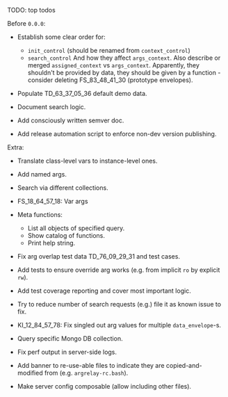 
TODO: top todos

Before `0.0.0`:

*   Establish some clear order for:
    *   `init_control` (should be renamed from `context_control`)
    *   `search_control`
    And how they affect `args_context`.
    Also describe or merged `assigned_context` vs `args_context`.
    Apparently, they shouldn't be provided by data, they should be given by a function -
    consider deleting FS_83_48_41_30 (prototype envelopes).

*   Populate TD_63_37_05_36 default demo data.

*   Document search logic.

*   Add consciously written semver doc.

*   Add release automation script to enforce non-dev version publishing.

Extra:

*   Translate class-level vars to instance-level ones.

*   Add named args.

*   Search via different collections.

*   FS_18_64_57_18: Var args

*   Meta functions:
    *   List all objects of specified query.
    *   Show catalog of functions.
    *   Print help string.

*   Fix arg overlap test data TD_76_09_29_31 and test cases.

*   Add tests to ensure override arg works (e.g. from implicit `ro` by explicit `rw`).

*   Add test coverage reporting and cover most important logic.

*   Try to reduce number of search requests (e.g.) file it as known issue to fix.

*   KI_12_84_57_78: Fix singled out arg values for multiple `data_envelope`-s.

*   Query specific Mongo DB collection.

*   Fix perf output in server-side logs.

*   Add banner to re-use-able files to indicate they are copied-and-modified from (e.g. `argrelay-rc.bash`).

*   Make server config composable (allow including other files).
